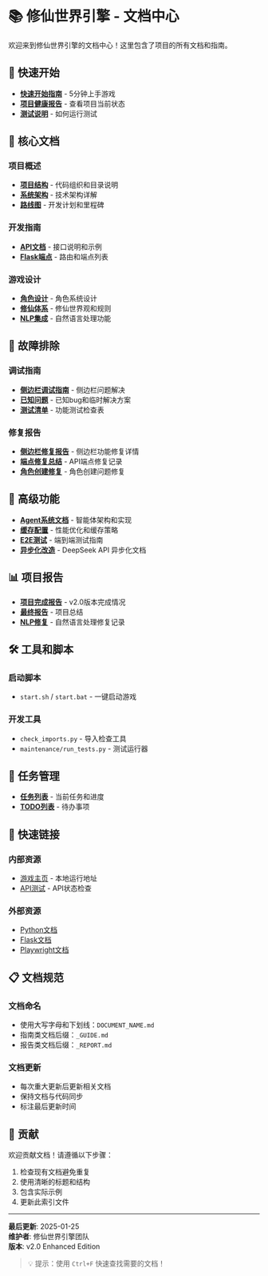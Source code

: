 # 📚 修仙世界引擎 - 文档中心

欢迎来到修仙世界引擎的文档中心！这里包含了项目的所有文档和指南。

## 🚀 快速开始

- **[快速开始指南](./QUICK_START.md)** - 5分钟上手游戏
- **[项目健康报告](./reports/PROJECT_HEALTH_REPORT.md)** - 查看项目当前状态
- **[测试说明](./development/TEST_INSTRUCTIONS.md)** - 如何运行测试

## 📖 核心文档

### 项目概述
- **[项目结构](./PROJECT_STRUCTURE.md)** - 代码组织和目录说明
- **[系统架构](./architecture/)** - 技术架构详解
- **[路线图](./ROADMAP.md)** - 开发计划和里程碑

### 开发指南
- **[API文档](./api/)** - 接口说明和示例
- **[Flask端点](./archive/2025-07/flask_endpoints.md)** - 路由和端点列表

### 游戏设计
- **[角色设计](./character_design.md)** - 角色系统设计
- **[修仙体系](./xiuxian_project_doc.md)** - 修仙世界观和规则
- **[NLP集成](./deepseek_nlp_guide.md)** - 自然语言处理功能

## 🔧 故障排除

### 调试指南
- **[侧边栏调试指南](./archive/2025-07/SIDEBAR_DEBUG_GUIDE.md)** - 侧边栏问题解决
- **[已知问题](./KNOWN_BUGS.md)** - 已知bug和临时解决方案
- **[测试清单](./test_checklist.md)** - 功能测试检查表

### 修复报告
- **[侧边栏修复报告](./archive/2025-07/SIDEBAR_FIX_REPORT.md)** - 侧边栏功能修复详情
- **[端点修复总结](./archive/2025-07/endpoint_fixes_summary.md)** - API端点修复记录
- **[角色创建修复](./archive/2025-07/CHARACTER_CREATION_FIX.md)** - 角色创建问题修复

## 🤖 高级功能

- **[Agent系统文档](./architecture/agent_system.md)** - 智能体架构和实现
- **[缓存配置](./archive/2025-07/cache_settings.md)** - 性能优化和缓存策略
- **[E2E测试](./archive/2025-07/E2E_TEST_COMPLETE_GUIDE.md)** - 端到端测试指南
- **[异步化改造](./archive/2025-07/ASYNC_IMPLEMENTATION_README.md)** - DeepSeek API 异步化文档

## 📊 项目报告

- **[项目完成报告](./archive/2025-07/PROJECT_COMPLETE.md)** - v2.0版本完成情况
- **[最终报告](./archive/2025-07/FINAL_REPORT.md)** - 项目总结
- **[NLP修复](./archive/2025-07/NLP_FIX.md)** - 自然语言处理修复记录

## 🛠️ 工具和脚本

### 启动脚本
- `start.sh` / `start.bat` - 一键启动游戏

### 开发工具
- `check_imports.py` - 导入检查工具
- `maintenance/run_tests.py` - 测试运行器

## 📝 任务管理

- **[任务列表](./tasks.md)** - 当前任务和进度
- **[TODO列表](./TODO.md)** - 待办事项

## 🔗 快速链接

### 内部资源
- [游戏主页](http://localhost:5001) - 本地运行地址
- [API测试](http://localhost:5001/status) - API状态检查

### 外部资源
- [Python文档](https://docs.python.org/3/)
- [Flask文档](https://flask.palletsprojects.com/)
- [Playwright文档](https://playwright.dev/)

## 📋 文档规范

### 文档命名
- 使用大写字母和下划线：`DOCUMENT_NAME.md`
- 指南类文档后缀：`_GUIDE.md`
- 报告类文档后缀：`_REPORT.md`

### 文档更新
- 每次重大更新后更新相关文档
- 保持文档与代码同步
- 标注最后更新时间

## 🤝 贡献

欢迎贡献文档！请遵循以下步骤：

1. 检查现有文档避免重复
2. 使用清晰的标题和结构
3. 包含实际示例
4. 更新此索引文件

---

**最后更新**: 2025-01-25  
**维护者**: 修仙世界引擎团队  
**版本**: v2.0 Enhanced Edition

> 💡 提示：使用 `Ctrl+F` 快速查找需要的文档！
